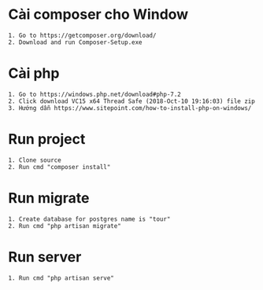 # Cài composer cho Window
    1. Go to https://getcomposer.org/download/
    2. Download and run Composer-Setup.exe
# Cài php
    1. Go to https://windows.php.net/download#php-7.2
    2. Click download VC15 x64 Thread Safe (2018-Oct-10 19:16:03) file zip
    3. Hướng dẫn https://www.sitepoint.com/how-to-install-php-on-windows/
# Run project
    1. Clone source
    2. Run cmd "composer install"
# Run migrate
    1. Create database for postgres name is "tour"
    2. Run cmd "php artisan migrate"
# Run server
    1. Run cmd "php artisan serve"
